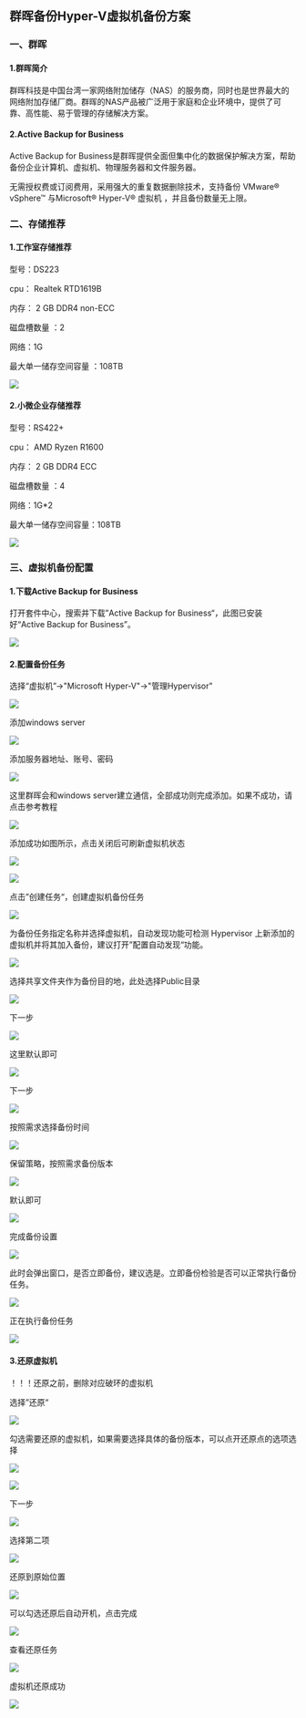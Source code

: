 ## 群晖备份Hyper-V虚拟机备份方案

### 一、群晖

#### 1.群晖简介

群晖科技是中国台湾一家网络附加储存（NAS）的服务商，同时也是世界最大的网络附加存储厂商。群晖的NAS产品被广泛用于家庭和企业环境中，提供了可靠、高性能、易于管理的存储解决方案。 

#### 2.Active Backup for Business

Active Backup for Business是群晖提供全面但集中化的数据保护解决方案，帮助备份企业计算机、虚拟机、物理服务器和文件服务器。

无需授权费或订阅费用，采用强大的重复数据删除技术，支持备份 VMware® vSphere™ 与Microsoft® Hyper-V® 虚拟机 ，并且备份数量无上限。 

### 二、存储推荐

#### 1.工作室存储推荐

型号：DS223

cpu： Realtek RTD1619B 

内存： 2 GB DDR4 non-ECC

磁盘槽数量 ：2

网络：1G

最大单一储存空间容量 ：108TB

![](./images/k1.png)

#### 2.小微企业存储推荐



型号：RS422+

cpu： AMD Ryzen R1600

内存： 2 GB DDR4 ECC

磁盘槽数量 ：4

网络：1G*2

最大单一储存空间容量：108TB

![](./images/k2.png)

### 三、虚拟机备份配置

#### 1.下载Active Backup for Business

打开套件中心，搜索并下载”Active Backup for Business“，此图已安装好“Active Backup for Business”。

![](./images/k3.png)

#### 2.配置备份任务

选择“虚拟机”->"Microsoft Hyper-V"->"管理Hypervisor"

![](./images/k4.png)

添加windows server

![](./images/k5.png)

添加服务器地址、账号、密码

![](./images/k6.png)

这里群晖会和windows server建立通信，全部成功则完成添加。如果不成功，请点击参考教程

![](./images/k7.png)

添加成功如图所示，点击关闭后可刷新虚拟机状态

![](./images/k8.png)

![](./images/k9.png)

点击”创建任务“，创建虚拟机备份任务

![](./images/k10.png)

为备份任务指定名称并选择虚拟机，自动发现功能可检测 Hypervisor 上新添加的虚拟机并将其加入备份，建议打开”配置自动发现“功能。

![](./images/k11.png)

选择共享文件夹作为备份目的地，此处选择Public目录

![](./images/k12.png)

下一步

![](./images/k13.png)

这里默认即可

![](./images/k14.png)

下一步

![](./images/k15.png)

按照需求选择备份时间

![](./images/k16.png)

保留策略，按照需求备份版本

![](./images/k17.png)

默认即可

![](./images/k18.png)

完成备份设置

![](./images/k19.png)

此时会弹出窗口，是否立即备份，建议选是。立即备份检验是否可以正常执行备份任务。

![](./images/k20.png)

正在执行备份任务

![](./images/k21.png)

#### 3.还原虚拟机

！！！还原之前，删除对应破环的虚拟机

选择”还原“

![](./images/k22.png)

勾选需要还原的虚拟机，如果需要选择具体的备份版本，可以点开还原点的选项选择

![](./images/k23.png)

![](./images/k24.png)

下一步

![](./images/k25.png)

选择第二项

![](./images/k26.png)

还原到原始位置

![](./images/k27.png)

可以勾选还原后自动开机，点击完成

![](./images/k28.png)

查看还原任务

![](./images/k29.png)

虚拟机还原成功

![](./images/k30.png)
